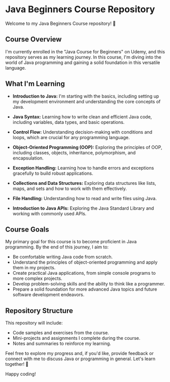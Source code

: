 # Java Beginners Course Repository

Welcome to my Java Beginners Course repository! 👋

## Course Overview
I'm currently enrolled in the "Java Course for Beginners" on Udemy, and this repository serves as my learning journey. In this course, I'm diving into the world of Java programming and gaining a solid foundation in this versatile language.

## What I'm Learning
- **Introduction to Java:** I'm starting with the basics, including setting up my development environment and understanding the core concepts of Java.

- **Java Syntax:** Learning how to write clean and efficient Java code, including variables, data types, and basic operations.

- **Control Flow:** Understanding decision-making with conditions and loops, which are crucial for any programming language.

- **Object-Oriented Programming (OOP):** Exploring the principles of OOP, including classes, objects, inheritance, polymorphism, and encapsulation.

- **Exception Handling:** Learning how to handle errors and exceptions gracefully to build robust applications.

- **Collections and Data Structures:** Exploring data structures like lists, maps, and sets and how to work with them effectively.

- **File Handling:** Understanding how to read and write files using Java.

- **Introduction to Java APIs:** Exploring the Java Standard Library and working with commonly used APIs.

## Course Goals
My primary goal for this course is to become proficient in Java programming. By the end of this journey, I aim to:
- Be comfortable writing Java code from scratch.
- Understand the principles of object-oriented programming and apply them in my projects.
- Create practical Java applications, from simple console programs to more complex projects.
- Develop problem-solving skills and the ability to think like a programmer.
- Prepare a solid foundation for more advanced Java topics and future software development endeavors.

## Repository Structure
This repository will include:
- Code samples and exercises from the course.
- Mini-projects and assignments I complete during the course.
- Notes and summaries to reinforce my learning.

Feel free to explore my progress and, if you'd like, provide feedback or connect with me to discuss Java or programming in general. Let's learn together! 🚀

Happy coding!
